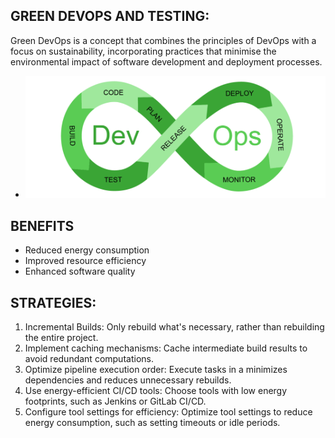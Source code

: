 ## GREEN DEVOPS AND TESTING:
Green DevOps is a concept that combines the principles of DevOps with a focus on sustainability, incorporating practices that minimise the environmental impact of software development and deployment processes.
- ![picture](./images/pic1.PNG)


## BENEFITS
- Reduced energy consumption
- Improved resource efficiency
- Enhanced software quality

## STRATEGIES:
1. Incremental Builds: Only rebuild what's necessary, rather than rebuilding the entire project.
2. Implement caching mechanisms: Cache intermediate build results to avoid redundant computations.
3. Optimize pipeline execution order: Execute tasks in a minimizes dependencies and reduces unnecessary rebuilds.
4. Use energy-efficient CI/CD tools: Choose tools with low energy footprints, such as Jenkins or GitLab CI/CD.
5. Configure tool settings for efficiency: Optimize tool settings to reduce energy consumption, such as setting timeouts or idle periods.

